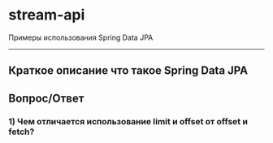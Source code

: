 # stream-api
Примеры использования Spring Data JPA

___

## Краткое описание что такое Spring Data JPA

## Вопрос/Ответ

### 1) Чем отличается использование limit и offset от offset и fetch?
 